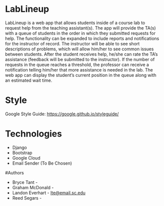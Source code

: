 # LabLineup
LabLineup is a web app that allows students inside of a course lab to request help from the teaching assistant(s). The app will provide the TA(s) with a queue of students in the order in which they submitted requests for help. The functionality can be expanded to include reports and notifications for the instructor of record. The instructor will be able to see short descriptions of problems, which will allow him/her to see common issues between students. After the student receives help, he/she can rate the TA’s assistance (feedback will be submitted to the instructor). If the number of requests in the queue reaches a threshold, the professor can receive a notification telling him/her that more assistance is needed in the lab. The web app can display the student’s current position in the queue along with an estimated wait time.

# Style
Google Style Guide: https://google.github.io/styleguide/

# Technologies
- Django
- Bootstrap
- Google Cloud
- Email Sender (To Be Chosen)

#Authors
- Bryce Tant -
- Graham McDonald -
- Landon Everhart - lte@email.sc.edu
- Reed Segars -
